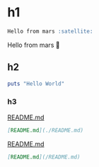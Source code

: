 
# h1

```markdown
Hello from mars :satellite:
```
Hello from mars :satellite:

## h2

```ruby
puts "Hello World"
```

### h3

[README.md](./README.md)

```markdown
[README.md](./README.md)
```

[README.md](./README.md)

```markdown
[README.md](/README.md)
```
